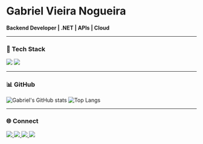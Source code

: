 # Gabriel Vieira Nogueira

**Backend Developer | .NET | APIs | Cloud**

---

### 🚀 Tech Stack
<div>
  <img src="https://skillicons.dev/icons?i=cs,dotnet,js,ts,html,css,postgres,git" />
  <img src="https://skillicons.dev/icons?i=azure,aws,heroku,docker" />
</div>

---

### 📊 GitHub
![Gabriel's GitHub stats](https://github-readme-stats.vercel.app/api?username=gabrielvn95&show_icons=true&theme=tokyonight)
![Top Langs](https://github-readme-stats.vercel.app/api/top-langs/?username=gabrielvn95&layout=compact&theme=tokyonight)

---

### 🌐 Connect
<a href="https://www.linkedin.com/in/gabriel-vieira-nogueira-85170828a/" target="_blank">
  <img src="https://img.shields.io/badge/-LinkedIn-%230077B5?style=for-the-badge&logo=linkedin&logoColor=white"/>
</a>
<a href="mailto:gabrielsantossim.nogueira4@gmail.com" target="_blank">
  <img src="https://img.shields.io/badge/Gmail-D14836?style=for-the-badge&logo=gmail&logoColor=white"/>
</a>
<a href="https://instagram.com/gabriel___noguer" target="_blank">
  <img src="https://img.shields.io/badge/Instagram-%23E4405F?style=for-the-badge&logo=instagram&logoColor=white"/>
</a>
<a href="https://github.com/gabrielvn95" target="_blank">
  <img src="https://img.shields.io/badge/GitHub-000?style=for-the-badge&logo=github&logoColor=white"/>
</a>
